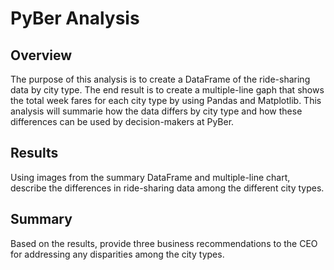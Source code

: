 # PyBer Analysis

## Overview
The purpose of this analysis is to create a DataFrame of the ride-sharing data by city type. The end result is to create a multiple-line gaph that shows the total week fares for each city type by using Pandas and Matplotlib. This analysis will summarie how the data differs by city type and how these differences can be used by decision-makers at PyBer.

## Results
Using images from the summary DataFrame and multiple-line chart, describe the differences in ride-sharing data among the different city types.



## Summary
Based on the results, provide three business recommendations to the CEO for addressing any disparities among the city types.

